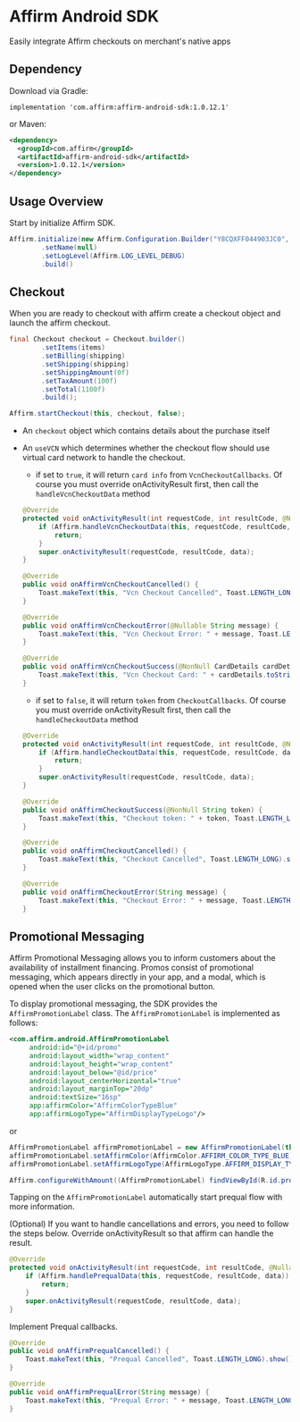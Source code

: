 Affirm Android SDK
==================

Easily integrate Affirm checkouts on merchant's native apps

## Dependency

Download via Gradle:

```
implementation 'com.affirm:affirm-android-sdk:1.0.12.1'
```

or Maven:
```xml
<dependency>
  <groupId>com.affirm</groupId>
  <artifactId>affirm-android-sdk</artifactId>
  <version>1.0.12.1</version>
</dependency>
```

## Usage Overview
Start by initialize Affirm SDK.

```java
Affirm.initialize(new Affirm.Configuration.Builder("Y8CQXFF044903JC0", Affirm.Environment.SANDBOX)
        .setName(null)
        .setLogLevel(Affirm.LOG_LEVEL_DEBUG)
        .build()
```

## Checkout

When you are ready to checkout with affirm create a checkout object
and launch the affirm checkout.


```java
final Checkout checkout = Checkout.builder()
        .setItems(items)
        .setBilling(shipping)
        .setShipping(shipping)
        .setShippingAmount(0f)
        .setTaxAmount(100f)
        .setTotal(1100f)
        .build();

Affirm.startCheckout(this, checkout, false);
```

- An `checkout` object which contains details about the purchase itself
- An `useVCN` which determines whether the checkout flow should use virtual card network to handle the checkout.
    - if set to `true`, it will return `card info` from `VcnCheckoutCallbacks`. Of course you must override onActivityResult first, then call the `handleVcnCheckoutData` method
    ```java
    @Override
    protected void onActivityResult(int requestCode, int resultCode, @Nullable Intent data) {
        if (Affirm.handleVcnCheckoutData(this, requestCode, resultCode, data)) {
            return;
        }
        super.onActivityResult(requestCode, resultCode, data);
    }
    ```
    
    ```java
    @Override
    public void onAffirmVcnCheckoutCancelled() {
        Toast.makeText(this, "Vcn Checkout Cancelled", Toast.LENGTH_LONG).show();
    }
    
    @Override
    public void onAffirmVcnCheckoutError(@Nullable String message) {
        Toast.makeText(this, "Vcn Checkout Error: " + message, Toast.LENGTH_LONG).show();
    }
    
    @Override
    public void onAffirmVcnCheckoutSuccess(@NonNull CardDetails cardDetails) {
        Toast.makeText(this, "Vcn Checkout Card: " + cardDetails.toString(), Toast.LENGTH_LONG).show();
    }
    ```
    
    - if set to `false`, it will return `token` from `CheckoutCallbacks`. Of course you must override onActivityResult first, then call the `handleCheckoutData` method
    ```java
    @Override
    protected void onActivityResult(int requestCode, int resultCode, @Nullable Intent data) {
        if (Affirm.handleCheckoutData(this, requestCode, resultCode, data)) {
            return;
        }
        super.onActivityResult(requestCode, resultCode, data);
    }
    ```

    ```java
    @Override
    public void onAffirmCheckoutSuccess(@NonNull String token) {
        Toast.makeText(this, "Checkout token: " + token, Toast.LENGTH_LONG).show();
    }

    @Override
    public void onAffirmCheckoutCancelled() {
        Toast.makeText(this, "Checkout Cancelled", Toast.LENGTH_LONG).show();
    }
    
    @Override
    public void onAffirmCheckoutError(String message) {
        Toast.makeText(this, "Checkout Error: " + message, Toast.LENGTH_LONG).show();
    }
    ```

## Promotional Messaging

Affirm Promotional Messaging allows you to inform customers about the availability of installment financing. Promos consist of promotional messaging, which appears directly in your app, and a modal, which is opened when the user clicks on the promotional button.

To display promotional messaging, the SDK provides the `AffirmPromotionLabel` class. The `AffirmPromotionLabel` is implemented as follows:

```xml
<com.affirm.android.AffirmPromotionLabel
     android:id="@+id/promo"
     android:layout_width="wrap_content"
     android:layout_height="wrap_content"
     android:layout_below="@id/price"
     android:layout_centerHorizontal="true"
     android:layout_marginTop="20dp"
     android:textSize="16sp"
     app:affirmColor="AffirmColorTypeBlue"
     app:affirmLogoType="AffirmDisplayTypeLogo"/>
```
or
```java
AffirmPromotionLabel affirmPromotionLabel = new AffirmPromotionLabel(this);
affirmPromotionLabel.setAffirmColor(AffirmColor.AFFIRM_COLOR_TYPE_BLUE);
affirmPromotionLabel.setAffirmLogoType(AffirmLogoType.AFFIRM_DISPLAY_TYPE_LOGO);
```

```java
Affirm.configureWithAmount((AffirmPromotionLabel) findViewById(R.id.promo), null, 1100, true);
```

Tapping on the `AffirmPromotionLabel` automatically start prequal flow with more information.

(Optional) If you want to handle cancellations and errors, you need to follow the steps below.
Override onActivityResult so that affirm can handle the result.
```java
@Override
protected void onActivityResult(int requestCode, int resultCode, @Nullable Intent data) {
    if (Affirm.handlePrequalData(this, requestCode, resultCode, data)) {
        return;
    }
    super.onActivityResult(requestCode, resultCode, data);
}
```

Implement Prequal callbacks.
```java
@Override
public void onAffirmPrequalCancelled() {
    Toast.makeText(this, "Prequal Cancelled", Toast.LENGTH_LONG).show();
}

@Override
public void onAffirmPrequalError(String message) {
    Toast.makeText(this, "Prequal Error: " + message, Toast.LENGTH_LONG).show();
}
```